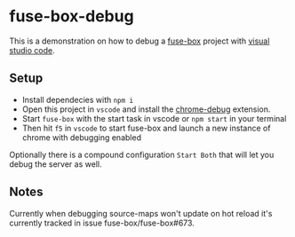 # fuse-box-debug

This is a demonstration on how to debug a [fuse-box](http://fuse-box.org/) project with [visual studio code](https://code.visualstudio.com/).

## Setup

- Install dependecies with `npm i`
- Open this project in `vscode` and install the 
[chrome-debug](https://github.com/Microsoft/vscode-chrome-debug) extension.
- Start `fuse-box` with the start task in vscode or `npm start` in your terminal
- Then hit `f5` in `vscode` to start fuse-box and launch a new instance of chrome with debugging enabled

Optionally there is a compound configuration `Start Both` that will let you debug the server as well.

## Notes

Currently when debugging source-maps won't update on hot reload it's currently tracked in issue fuse-box/fuse-box#673.
